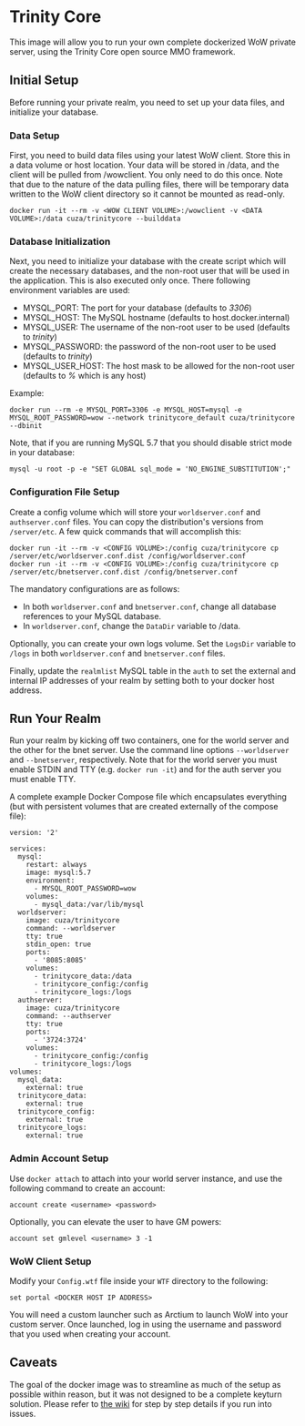 # Trinity Core
This image will allow you to run your own complete dockerized WoW private server, using the Trinity Core open source MMO framework.

## Initial Setup
Before running your private realm, you need to set up your data files, and initialize your database.

### Data Setup
First, you need to build data files using your latest WoW client.  Store this in a data volume or host location.  Your data will be stored in /data, and the client will be pulled from /wowclient.  You only need to do this once.  Note that due to the nature of the data pulling files, there will be temporary data written to the WoW client directory so it cannot be mounted as read-only.

```
docker run -it --rm -v <WOW CLIENT VOLUME>:/wowclient -v <DATA VOLUME>:/data cuza/trinitycore --builddata
```

### Database Initialization
Next, you need to initialize your database with the create script which will create the necessary databases, and the non-root user that will be used in the application.  This is also executed only once.  There following environment variables are used:

* MYSQL_PORT: The port for your database (defaults to *3306*)
* MYSQL_HOST: The MySQL hostname (defaults to host.docker.internal)
* MYSQL_USER: The username of the non-root user to be used (defaults to *trinity*)
* MYSQL_PASSWORD: the password of the non-root user to be used (defaults to *trinity*)
* MYSQL\_USER_HOST: The host mask to be allowed for the non-root user (defaults to *%* which is any host)

Example:

```
docker run --rm -e MYSQL_PORT=3306 -e MYSQL_HOST=mysql -e MYSQL_ROOT_PASSWORD=wow --network trinitycore_default cuza/trinitycore --dbinit
```

Note, that if you are running MySQL 5.7 that you should disable strict mode in your database:
```
mysql -u root -p -e "SET GLOBAL sql_mode = 'NO_ENGINE_SUBSTITUTION';" 
```

### Configuration File Setup

Create a config volume which will store your `worldserver.conf` and `authserver.conf` files.  You can copy the distribution's versions from `/server/etc`.  A few quick commands that will accomplish this:

```
docker run -it --rm -v <CONFIG VOLUME>:/config cuza/trinitycore cp /server/etc/worldserver.conf.dist /config/worldserver.conf
docker run -it --rm -v <CONFIG VOLUME>:/config cuza/trinitycore cp /server/etc/bnetserver.conf.dist /config/bnetserver.conf
```

The mandatory configurations are as follows:

* In both `worldserver.conf` and `bnetserver.conf`, change all database references to your MySQL database.
* In `worldserver.conf`, change the `DataDir` variable to /data.

Optionally, you can create your own logs volume.  Set the `LogsDir` variable to `/logs` in both `worldserver.conf` and `bnetserver.conf` files.

Finally, update the `realmlist` MySQL table in the `auth` to set the external and internal IP addresses of your realm by setting both to your docker host address.

## Run Your Realm
Run your realm by kicking off two containers, one for the world server and the other for the bnet server.  Use the command line options `--worldserver` and `--bnetserver`, respectively.  Note that for the world server you must enable STDIN and TTY (e.g. `docker run -it`) and for the auth server you must enable TTY.

A complete example Docker Compose file which encapsulates everything (but with persistent volumes that are created externally of the compose file):

```
version: '2'

services:
  mysql:
    restart: always
    image: mysql:5.7
    environment:
      - MYSQL_ROOT_PASSWORD=wow
    volumes:
      - mysql_data:/var/lib/mysql
  worldserver:
    image: cuza/trinitycore
    command: --worldserver
    tty: true
    stdin_open: true
    ports:
      - '8085:8085'
    volumes:
      - trinitycore_data:/data
      - trinitycore_config:/config
      - trinitycore_logs:/logs 
  authserver:
    image: cuza/trinitycore
    command: --authserver
    tty: true
    ports:
      - '3724:3724'
    volumes:
      - trinitycore_config:/config
      - trinitycore_logs:/logs
volumes:
  mysql_data:
    external: true
  trinitycore_data:
    external: true
  trinitycore_config:
    external: true
  trinitycore_logs:
    external: true
```

### Admin Account Setup
Use `docker attach` to attach into your world server instance, and use the following command to create an account:

```
account create <username> <password>
```

Optionally, you can elevate the user to have GM powers:

```
account set gmlevel <username> 3 -1
```

### WoW Client Setup
Modify your `Config.wtf` file inside your `WTF` directory to the following:

```
set portal <DOCKER HOST IP ADDRESS>
```

You will need a custom launcher such as Arctium to launch WoW into your custom server.  Once launched, log in using the username and password that you used when creating your account.

## Caveats
The goal of the docker image was to streamline as much of the setup as possible within reason, but it was not designed to be a complete keyturn solution.  Please refer to [the wiki](https://trinitycore.atlassian.net/wiki/spaces/tc/pages/2130077/Installation+Guide) for step by step details if you run into issues.

